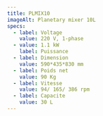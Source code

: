 ```yaml
---
title: PLMIX10
imageAlt: Planetary mixer 10L
specs:
  - label: Voltage
    value: 220 V, 1-phase
  - value: 1.1 kW
    label: Puissance
  - label: Dimension
    value: 590*435*830 mm
  - label: Poids net
    value: 90 Kg
  - label: Vitesse
    value: 94/ 165/ 386 rpm
  - label: Capacite
    value: 30 L
---
```

